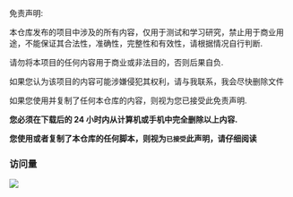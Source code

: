 免责声明:

本仓库发布的项目中涉及的所有内容，仅用于测试和学习研究，禁止用于商业用途，不能保证其合法性，准确性，完整性和有效性，请根据情况自行判断.

请勿将本项目的任何内容用于商业或非法目的，否则后果自负.

如果您认为该项目的内容可能涉嫌侵犯其权利，请与我联系，我会尽快删除文件

如果您使用并复制了任何本仓库的内容，则视为您已接受此免责声明.

**您必须在下载后的 24 小时内从计算机或手机中完全删除以上内容.** 

**您使用或者复制了本仓库的任何脚本，则视为`已接受`此声明，请仔细阅读**


### 访问量
![](https://komarev.com/ghpvc/?username=wxbing2020)
